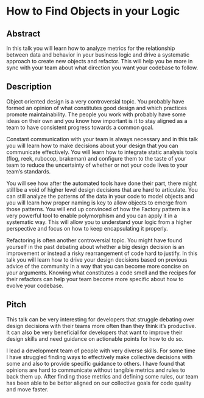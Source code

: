 # How to Find Objects in your Logic

## Abstract

In this talk you will learn how to analyze metrics for the relationship between
data and behavior in your business logic and drive a systematic approach to
create new objects and refactor. This will help you be more in sync with your
team about what direction you want your codebase to follow.

## Description

Object oriented design is a very controversial topic. You probably have formed
an opinion of what constitutes good design and which practices promote
maintainability. The people you work with probably have some ideas on their own
and you know how important is it to stay aligned as a team to have consistent
progress towards a common goal.

Constant communication with your team is always necessary and in this talk you
will learn how to make decisions about your design that you can communicate
effectively. You will learn how to integrate static analysis tools (flog, reek,
rubocop, brakeman) and configure them to the taste of your team to reduce the
uncertainty of whether or not your code lives to your team’s standards.

You will see how after the automated tools have done their part, there might
still be a void of higher level design decisions that are hard to articulate.
You can still analyze the patterns of the data in your code to model objects
and you will learn how proper naming is key to allow objects to emerge from
those patterns. You will end up convinced of how the Factory pattern is a very
powerful tool to enable polymorphism and you can apply it in a systematic way.
This will allow you to understand your logic from a higher perspective and
focus on how to keep encapsulating it properly.

Refactoring is often another controversial topic. You might have found yourself
in the past debating about whether a big design decision is an improvement or
instead a risky rearrangement of code hard to justify. In this talk you will
learn how to drive your design decisions based on previous advice of the
community in a way that you can become more concise on your arguments. Knowing
what constitutes a code smell and the recipes for their refactors can help your
team become more specific about how to evolve your codebase.

## Pitch

This talk can be very interesting for developers that struggle debating over
design decisions with their teams more often than they think it’s productive.
It can also be very beneficial for developers that want to improve their design
skills and need guidance on actionable points for how to do so.

I lead a development team of people with very diverse skills. For some time I
have struggled finding ways to effectively make collective decisions with some
and also to provide specific guidance to others. I have found that opinions are
hard to communicate without tangible metrics and rules to back them up. After
finding those metrics and defining some rules, our team has been able to be
better aligned on our collective goals for code quality and move faster.
